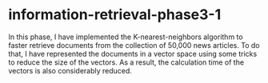 # information-retrieval-phase3-1
In this phase, I have implemented the K-nearest-neighbors algorithm to faster retrieve documents from the collection of 50,000 news articles. To do that, I have represented the documents in a vector space using some tricks to reduce the size of the vectors. As a result, the calculation time of the vectors is also considerably reduced.
